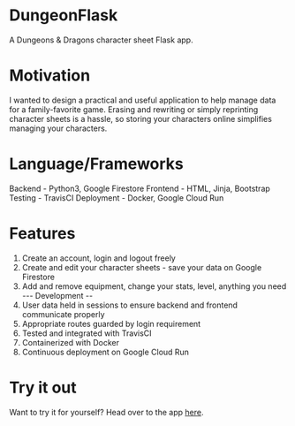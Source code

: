# DungeonFlask
A Dungeons &amp; Dragons character sheet Flask app.

# Motivation
I wanted to design a practical and useful application to help manage data for a family-favorite game. 
Erasing and rewriting or simply reprinting character sheets is a hassle, so storing your characters online
simplifies managing your characters.

# Language/Frameworks
Backend - Python3, Google Firestore
Frontend - HTML, Jinja, Bootstrap
Testing - TravisCI
Deployment - Docker, Google Cloud Run

# Features
1) Create an account, login and logout freely
2) Create and edit your character sheets - save your data on Google Firestore
3) Add and remove equipment, change your stats, level, anything you need
--- Development --
4) User data held in sessions to ensure backend and frontend communicate properly
5) Appropriate routes guarded by login requirement
6) Tested and integrated with TravisCI
7) Containerized with Docker
8) Continuous deployment on Google Cloud Run

# Try it out
Want to try it for yourself? Head over to the app [here](https://dungeon-flask-nvxsto2xda-uc.a.run.app).

